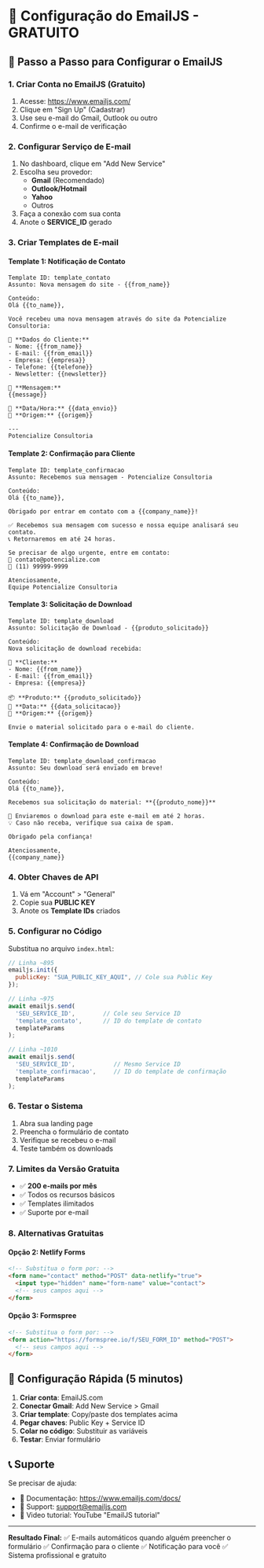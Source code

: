 # 📧 Configuração do EmailJS - GRATUITO

## 🚀 **Passo a Passo para Configurar o EmailJS**

### **1. Criar Conta no EmailJS (Gratuito)**
1. Acesse: https://www.emailjs.com/
2. Clique em "Sign Up" (Cadastrar)
3. Use seu e-mail do Gmail, Outlook ou outro
4. Confirme o e-mail de verificação

### **2. Configurar Serviço de E-mail**
1. No dashboard, clique em "Add New Service"
2. Escolha seu provedor:
   - **Gmail** (Recomendado)
   - **Outlook/Hotmail**
   - **Yahoo**
   - Outros
3. Faça a conexão com sua conta
4. Anote o **SERVICE_ID** gerado

### **3. Criar Templates de E-mail**

#### **Template 1: Notificação de Contato**
```
Template ID: template_contato
Assunto: Nova mensagem do site - {{from_name}}

Conteúdo:
Olá {{to_name}},

Você recebeu uma nova mensagem através do site da Potencialize Consultoria:

📝 **Dados do Cliente:**
- Nome: {{from_name}}
- E-mail: {{from_email}}
- Empresa: {{empresa}}
- Telefone: {{telefone}}
- Newsletter: {{newsletter}}

💬 **Mensagem:**
{{message}}

📅 **Data/Hora:** {{data_envio}}
🔗 **Origem:** {{origem}}

---
Potencialize Consultoria
```

#### **Template 2: Confirmação para Cliente**
```
Template ID: template_confirmacao
Assunto: Recebemos sua mensagem - Potencialize Consultoria

Conteúdo:
Olá {{to_name}},

Obrigado por entrar em contato com a {{company_name}}!

✅ Recebemos sua mensagem com sucesso e nossa equipe analisará seu contato.
📞 Retornaremos em até 24 horas.

Se precisar de algo urgente, entre em contato:
📧 contato@potencialize.com
📱 (11) 99999-9999

Atenciosamente,
Equipe Potencialize Consultoria
```

#### **Template 3: Solicitação de Download**
```
Template ID: template_download
Assunto: Solicitação de Download - {{produto_solicitado}}

Conteúdo:
Nova solicitação de download recebida:

👤 **Cliente:**
- Nome: {{from_name}}
- E-mail: {{from_email}}
- Empresa: {{empresa}}

📦 **Produto:** {{produto_solicitado}}
📅 **Data:** {{data_solicitacao}}
🔗 **Origem:** {{origem}}

Envie o material solicitado para o e-mail do cliente.
```

#### **Template 4: Confirmação de Download**
```
Template ID: template_download_confirmacao
Assunto: Seu download será enviado em breve!

Conteúdo:
Olá {{to_name}},

Recebemos sua solicitação do material: **{{produto_nome}}**

📧 Enviaremos o download para este e-mail em até 2 horas.
💡 Caso não receba, verifique sua caixa de spam.

Obrigado pela confiança!

Atenciosamente,
{{company_name}}
```

### **4. Obter Chaves de API**
1. Vá em "Account" > "General"
2. Copie sua **PUBLIC KEY**
3. Anote os **Template IDs** criados

### **5. Configurar no Código**
Substitua no arquivo `index.html`:

```javascript
// Linha ~895
emailjs.init({
  publicKey: "SUA_PUBLIC_KEY_AQUI", // Cole sua Public Key
});

// Linha ~975
await emailjs.send(
  'SEU_SERVICE_ID',        // Cole seu Service ID
  'template_contato',      // ID do template de contato
  templateParams
);

// Linha ~1010
await emailjs.send(
  'SEU_SERVICE_ID',           // Mesmo Service ID
  'template_confirmacao',     // ID do template de confirmação
  templateParams
);
```

### **6. Testar o Sistema**
1. Abra sua landing page
2. Preencha o formulário de contato
3. Verifique se recebeu o e-mail
4. Teste também os downloads

### **7. Limites da Versão Gratuita**
- ✅ **200 e-mails por mês**
- ✅ Todos os recursos básicos
- ✅ Templates ilimitados
- ✅ Suporte por e-mail

### **8. Alternativas Gratuitas**

#### **Opção 2: Netlify Forms**
```html
<!-- Substitua o form por: -->
<form name="contact" method="POST" data-netlify="true">
  <input type="hidden" name="form-name" value="contact">
  <!-- seus campos aqui -->
</form>
```

#### **Opção 3: Formspree**
```html
<!-- Substitua o form por: -->
<form action="https://formspree.io/f/SEU_FORM_ID" method="POST">
  <!-- seus campos aqui -->
</form>
```

## 🔧 **Configuração Rápida (5 minutos)**

1. **Criar conta**: EmailJS.com
2. **Conectar Gmail**: Add New Service > Gmail
3. **Criar template**: Copy/paste dos templates acima
4. **Pegar chaves**: Public Key + Service ID
5. **Colar no código**: Substituir as variáveis
6. **Testar**: Enviar formulário

## 📞 **Suporte**

Se precisar de ajuda:
- 📧 Documentação: https://www.emailjs.com/docs/
- 💬 Support: support@emailjs.com
- 📱 Video tutorial: YouTube "EmailJS tutorial"

---

**Resultado Final:**
✅ E-mails automáticos quando alguém preencher o formulário
✅ Confirmação para o cliente
✅ Notificação para você
✅ Sistema profissional e gratuito
